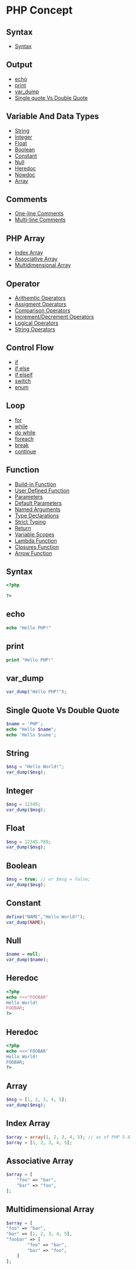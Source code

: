 # PHP Concept

## Syntax

- [Syntax](#syntax)

## Output

- [echo](#echo)
- [print](#print)
- [var_dump](#var_dump)
- [Single quote Vs Double Quote](#single-quote-vs-double-quote)

## Variable And Data Types

- [String](#string)
- [Integer](#integer)
- [Float](#float)
- [Boolean](#boolean)
- [Constant](#constant)
- [Null](#null)
- [Heredoc](#heredoc)
- [Nowdoc](#nowdoc)
- [Array](#array)

## Comments

- [One-line Comments](#one-line-comments)
- [Multi-line Comments](#multi-line-comments)

## PHP Array

- [Index Array](#index-array)
- [Associative Array](#associative-array)
- [Multidimensional Array](#multidimensional-array)

## Operator

- [Arithemtic Operators](#arithemtic-operators)
- [Assigment Operators](#assigment-operators)
- [Comparison Operators](#comparison-operators)
- [Increment/Decrement Operators](#increment-decrement-operators)
- [Logical Operators](#logical-operators)
- [String Operators](#string-operators)

## Control Flow

- [if](#if)
- [if else](#if-else)
- [if elseif](#if-elseif)
- [switch](#if-elseif)
- [enum](#enum)

## Loop

- [for](#for)
- [while](#while)
- [do while](#do-while)
- [foreach](#foreach)
- [break](#break)
- [continue](#continue)

## Function

- [Build-in Function](#)
- [User Defined Function](#)
- [Parameters]()
- [Default Parameters]()
- [Named Arguments]()
- [Type Declarations]()
- [Strict Typing]()
- [Return]()
- [Variable Scopes]()
- [Lambda Function]()
- [Closures Function]()
- [Arrow Function]()

## Syntax

```php
<?php

?>
```

## echo

```php
echo "Hello PHP!"
```

## print

```php
print "Hello PHP!"
```

## var_dump

```php
var_dump("Hello PHP!");
```

## Single Quote Vs Double Quote

```php
$name = 'PHP';
echo "Hello $name";
echo 'Hello $name';
```

## String

```php
$msg = "Hello World!";
var_dump($msg);
```

## Integer

```php
$msg = 12345;
var_dump($msg);
```

## Float

```php
$msg = 12345.789;
var_dump($msg);
```

## Boolean

```php
$msg = true; // or $msg = false;
var_dump($msg);
```

## Constant

```php
define("NAME","Hello World!");
var_dump(NAME);
```

## Null

```php
$name = null;
var_dump($name);
```

## Heredoc

```php
<?php
echo <<<"FOOBAR"
Hello World!
FOOBAR;
?>
```

## Heredoc

```php
<?php
echo <<<'FOOBAR'
Hello World!
FOOBAR;
?>
```

## Array

```php
$msg = [1, 2, 3, 4, 5];
var_dump($msg);
```

## Index Array

```php
$array = array(1, 2, 3, 4, 5); // as of PHP 5.4
$array = [1, 2, 3, 4, 5];
```

## Associative Array

```php
$array = [
    "foo" => "bar",
    "bar" => "foo",
];
```

## Multidimensional Array

```php
$array = [
"foo" => "bar",
"bar" => [1, 2, 3, 4, 5],
"foobar" => [
        "foo" => "bar",
        "bar" => "foo",
    ]
];
```